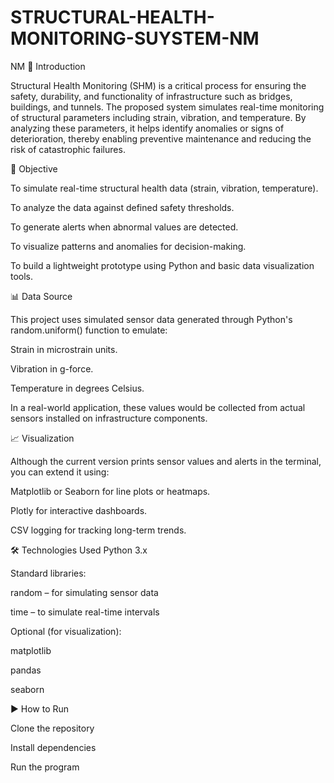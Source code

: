 # STRUCTURAL-HEALTH-MONITORING-SUYSTEM-NM
NM
📘 Introduction

Structural Health Monitoring (SHM) is a critical process for ensuring the safety, durability, and functionality of infrastructure such as bridges, buildings, and tunnels. The proposed system simulates real-time monitoring of structural parameters including strain, vibration, and temperature. By analyzing these parameters, it helps identify anomalies or signs of deterioration, thereby enabling preventive maintenance and reducing the risk of catastrophic failures.

🎯 Objective

To simulate real-time structural health data (strain, vibration, temperature).

To analyze the data against defined safety thresholds.

To generate alerts when abnormal values are detected.

To visualize patterns and anomalies for decision-making.

To build a lightweight prototype using Python and basic data visualization tools.

📊 Data Source

This project uses simulated sensor data generated through Python's random.uniform() function to emulate:

Strain in microstrain units.

Vibration in g-force.

Temperature in degrees Celsius.

In a real-world application, these values would be collected from actual sensors installed on infrastructure components.

📈 Visualization

Although the current version prints sensor values and alerts in the terminal, you can extend it using:

Matplotlib or Seaborn for line plots or heatmaps.

Plotly for interactive dashboards.

CSV logging for tracking long-term trends.

🛠 Technologies Used Python 3.x

Standard libraries:

random – for simulating sensor data

time – to simulate real-time intervals

Optional (for visualization):

matplotlib

pandas

seaborn

▶️ How to Run

Clone the repository

Install dependencies

Run the program

